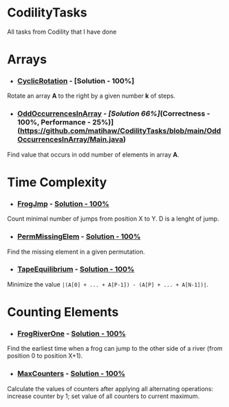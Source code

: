 # **CodilityTasks**
All tasks from Codility that I have done

# Arrays

* ### [CyclicRotation](https://app.codility.com/programmers/lessons/2-arrays/cyclic_rotation/) - [Solution - 100%]
Rotate an array **A** to the right by a given number **k** of steps.


* ### [OddOccurrencesInArray](https://app.codility.com/programmers/lessons/2-arrays/odd_occurrences_in_array/) - ***[Solution 66%]***(Correctness - 100%, Performance - 25%)](https://github.com/matihaw/CodilityTasks/blob/main/OddOccurrencesInArray/Main.java)
Find value that occurs in odd number of elements in array **A**.

# Time Complexity

* ### [FrogJmp](https://app.codility.com/programmers/lessons/3-time_complexity/frog_jmp/) - [Solution - 100%](https://github.com/matihaw/CodilityTasks/blob/main/FrogJmp/Main.java)
Count minimal number of jumps from position X to Y. D is a lenght of jump.

* ### [PermMissingElem](https://app.codility.com/programmers/lessons/3-time_complexity/perm_missing_elem/) - [Solution - 100%](https://github.com/matihaw/CodilityTasks/blob/main/PermMissingElem/Main.java)
Find the missing element in a given permutation.

* ### [TapeEquilibrium](https://app.codility.com/programmers/lessons/3-time_complexity/tape_equilibrium/) - [Solution - 100%](https://github.com/matihaw/CodilityTasks/blob/main/TapeEquilibrium/Main.java)
Minimize the value ``` |(A[0] + ... + A[P-1]) - (A[P] + ... + A[N-1])| ```.

# Counting Elements

* ### [FrogRiverOne](https://app.codility.com/programmers/lessons/4-counting_elements/frog_river_one/) - [Solution - 100%](https://github.com/matihaw/CodilityTasks/blob/main/FrogRiverOne/Main.java)
Find the earliest time when a frog can jump to the other side of a river (from position 0 to position X+1).

* ### [MaxCounters](https://app.codility.com/programmers/lessons/4-counting_elements/max_counters/) - [Solution - 100%](https://github.com/matihaw/CodilityTasks/blob/main/MaxCounters/Main.java)
Calculate the values of counters after applying all alternating operations: increase counter by 1; set value of all counters to current maximum.
